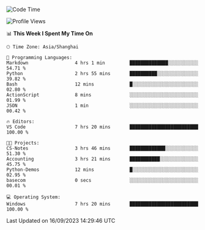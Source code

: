<!--START_SECTION:waka-->
![Code Time](http://img.shields.io/badge/Code%20Time-1%2C251%20hrs%2017%20mins-blue)

![Profile Views](http://img.shields.io/badge/Profile%20Views-0-blue)

📊 **This Week I Spent My Time On** 

```text
🕑︎ Time Zone: Asia/Shanghai

💬 Programming Languages: 
Markdown                 4 hrs 1 min         ██████████████░░░░░░░░░░░   54.71 % 
Python                   2 hrs 55 mins       ██████████░░░░░░░░░░░░░░░   39.82 % 
Bash                     12 mins             █░░░░░░░░░░░░░░░░░░░░░░░░   02.80 % 
ActionScript             8 mins              ░░░░░░░░░░░░░░░░░░░░░░░░░   01.99 % 
JSON                     1 min               ░░░░░░░░░░░░░░░░░░░░░░░░░   00.42 % 

🔥 Editors: 
VS Code                  7 hrs 20 mins       █████████████████████████   100.00 % 

🐱‍💻 Projects: 
CS-Notes                 3 hrs 46 mins       █████████████░░░░░░░░░░░░   51.30 % 
Accounting               3 hrs 21 mins       ███████████░░░░░░░░░░░░░░   45.75 % 
Python-Demos             12 mins             █░░░░░░░░░░░░░░░░░░░░░░░░   02.95 % 
basecom                  0 secs              ░░░░░░░░░░░░░░░░░░░░░░░░░   00.01 % 

💻 Operating System: 
Windows                  7 hrs 20 mins       █████████████████████████   100.00 % 
```


 Last Updated on 16/09/2023 14:29:46 UTC
<!--END_SECTION:waka-->